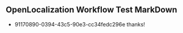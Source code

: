 ## OpenLocalization Workflow Test MarkDown
* 91170890-0394-43c5-90e3-cc34fedc296e thanks!

<!--HONumber=Aug16_HO4-->


